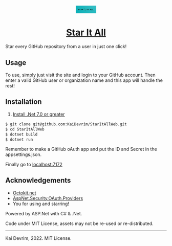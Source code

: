 <p align="center"><img width="64" alt="Star It All Logo" src="./banner.png"></p>
<h1 align="center"><a href="https://staritall.app/">Star It All</a></h1>

Star every GitHub repository from a user in just one click!

## Usage

To use, simply just visit the site and login to your GitHub account. Then enter a valid GitHub user or organization name and this app will handle the rest!

## Installation

1. [Install .Net 7.0 or greater](https://dotnet.microsoft.com/en-us/download/dotnet/7.0)

```
$ git clone git@github.com:KaiDevrim/StarItAllWeb.git
$ cd StarItAllWeb
$ dotnet build
$ dotnet run
```

Remember to make a GitHub oAuth app and put the ID and Secret in the appsettings.json.

Finally go to [localhost:7172](https://localhost:7172/)

## Acknowledgements

- [Octokit.net](https://github.com/octokit/octokit.net)
- [AspNet.Security.OAuth.Providers](https://github.com/aspnet-contrib/AspNet.Security.OAuth.Providers)
- You for using and starring!

Powered by ASP.Net with C# & .Net.

Code under MIT License, assets may not be re-used or re-distributed.

---
Kai Devrim, 2022. MIT License.
